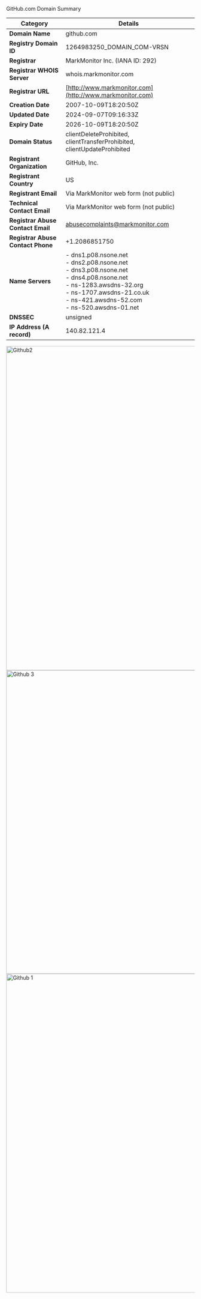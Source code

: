 GitHub.com Domain Summary

| **Category**               | **Details**                                                                                       |
|----------------------------|-------------------------------------------------------------------------------------------------|
| **Domain Name**             | github.com                                                                                       |
| **Registry Domain ID**      | 1264983250_DOMAIN_COM-VRSN                                                                       |
| **Registrar**               | MarkMonitor Inc. (IANA ID: 292)                                                                 |
| **Registrar WHOIS Server** | whois.markmonitor.com                                                                            |
| **Registrar URL**           | [http://www.markmonitor.com](http://www.markmonitor.com)                                        |
| **Creation Date**           | 2007-10-09T18:20:50Z                                                                            |
| **Updated Date**            | 2024-09-07T09:16:33Z                                                                            |
| **Expiry Date**             | 2026-10-09T18:20:50Z                                                                            |
| **Domain Status**           | clientDeleteProhibited, clientTransferProhibited, clientUpdateProhibited                         |
| **Registrant Organization** | GitHub, Inc.                                                                                   |
| **Registrant Country**      | US                                                                                              |
| **Registrant Email**        | Via MarkMonitor web form (not public)                                                           |
| **Technical Contact Email** | Via MarkMonitor web form (not public)                                                           |
| **Registrar Abuse Contact Email** | abusecomplaints@markmonitor.com                                                        |
| **Registrar Abuse Contact Phone** | +1.2086851750                                                                           |
| **Name Servers**            | - dns1.p08.nsone.net<br>- dns2.p08.nsone.net<br>- dns3.p08.nsone.net<br>- dns4.p08.nsone.net<br>- ns-1283.awsdns-32.org<br>- ns-1707.awsdns-21.co.uk<br>- ns-421.awsdns-52.com<br>- ns-520.awsdns-01.net |
| **DNSSEC**                  | unsigned                                                                                        |
| **IP Address (A record)**   | 140.82.121.4
<img width="913" height="864" alt="Github2" src="https://github.com/user-attachments/assets/5b58ace3-f55f-4967-8265-0d80b54beb64" />
<img width="677" height="809" alt="Github 3" src="https://github.com/user-attachments/assets/12f63d56-08e9-4707-afc8-f80933c55c46" />
<img width="1236" height="850" alt="Github 1" src="https://github.com/user-attachments/assets/e5b42724-cfec-4706-9fe3-8eef0d1250af" />
